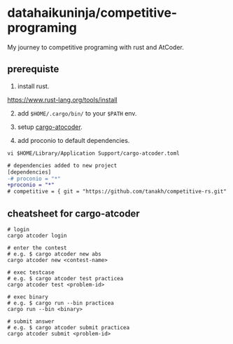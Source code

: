 # datahaikuninja/competitive-programing

My journey to competitive programing with rust and AtCoder.

## prerequiste
1. install rust.

https://www.rust-lang.org/tools/install

2. add `$HOME/.cargo/bin/` to your `$PATH` env.

3. setup [cargo-atocoder](https://github.com/tanakh/cargo-atcoder).

4. add proconio to default dependencies.

```shell
vi $HOME/Library/Application Support/cargo-atcoder.toml
```

```diff
# dependencies added to new project
[dependencies]
-# proconio = "*"
+proconio = "*"
# competitive = { git = "https://github.com/tanakh/competitive-rs.git" }

```

## cheatsheet for cargo-atcoder

```shell
# login
cargo atcoder login

# enter the contest
# e.g. $ cargo atcoder new abs
cargo atcoder new <contest-name>

# exec testcase
# e.g. $ cargo atcoder test practicea
cargo atcoder test <problem-id>

# exec binary
# e.g. $ cargo run --bin practicea
cargo run --bin <binary>

# submit answer
# e.g. $ cargo atcoder submit practicea
cargo atcoder submit <problem-id>
```
